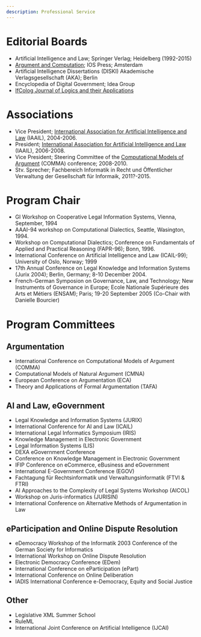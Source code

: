 ```yaml
---
description: Professional Service
---
```


# Editorial Boards

- Artificial Intelligence and Law; Springer Verlag;
  Heidelberg (1992-2015)
- [Argument and Computation](http://content.iospress.com/journals/argument-and-computation); IOS Press; Amsterdam
- Artificial Intelligence Dissertations (DISKI)
  Akademische Verlagsgesellschaft (AKA); Berlin
- Encyclopedia of Digital Government; Idea Group
- [IfColog Journal of Logics and their Applications](http://www.collegepublications.co.uk/journals/ifcolog/)

# Associations

- Vice President; [International Association for Artificial
  Intelligence and Law](http://iaail.org/) (IAAIL), 2004-2006.
- President; [International Association for Artificial Intelligence and
  Law](http://iaail.org/) (IAAIL), 2006-2008.
- Vice President; Steering Committee of the [Computational Models of
  Argument](http://comma.csc.liv.ac.uk/) (COMMA) conference; 2008-2010.
- Stv. Sprecher; Fachbereich Informatik in Recht und Öffentlicher
  Verwaltung der Gesellschaft für Informaik, 2011?-2015.


# Program Chair

- GI Workshop on Cooperative Legal Information Systems, Vienna,
  September, 1994
- AAAI-94 workshop on Computational Dialectics, Seattle,
  Wasington, 1994.
- Workshop on Computational Dialectics; Conference on Fundamentals of
  Applied and Practical Reasoning (FAPR-96); Bonn, 1996.
- International Conference on Artificial Intelligence and Law
  (ICAIL-99); University of Oslo, Norway; 1999
- 17th Annual Conference on Legal Knowledge and Information Systems
  (Jurix 2004); Berlin, Germany; 8-10 December 2004.
- French-German Symposion on Governance, Law, and Technology; New
  Instruments of Governance in Europe; Ecole Nationale Supérieure des
  Arts et Métiers (ENSAM); Paris; 19-20 September 2005 (Co-Chair with
  Danielle Bourcier)

# Program Committees

## Argumentation

- International Conference on Computational Models of Argument
  (COMMA)
- Computational Models of Natural Argument (CMNA)
- European Conference on Argumentation (ECA)
- Theory and Applications of Formal Argumentation (TAFA)

## AI and Law, eGovernment

- Legal Knowledge and Information Systems (JURIX)
- International Conference for AI and Law (ICAIL)
- International Legal Informatics Symposium (IRIS)
- Knowledge Management in Electronic Government
- Legal Information Systems (LIS)
- DEXA eGovernment Conference
- Conference on Knowledge Management in Electronic Government
- IFIP Conference on eCommerce, eBusiness and eGovernment
- International E-Government Conference (EGOV)
- Fachtagung für Rechtsinformatik und Verwaltungsinformatik (FTVI & FTRI)
- AI Approaches to the Complexity of Legal Systems Workshop (AICOL)
- Workshop on Juris-informatics (JURISIN)
- International Conference on Alternative Methods of Argumentation in Law

## eParticipation and Online Dispute Resolution

- eDemocracy Workshop of the Informatik 2003 Conference of the German
  Society for Informatics
- International Workshop on Online Dispute Resolution
- Electronic Democracy Conference (EDem)
- International Conference on eParticipation (ePart)
- International Conference on Online Deliberation
- IADIS International Conference  e-Democracy, Equity and Social Justice

## Other

- Legislative XML Summer School
- RuleML
- International Joint Conference on Artificial Intelligence (IJCAI)

<!--

# Details

- Editorial Board; Artificial Intelligence and Law; Springer Verlag;
  Heidelberg; 1992 to present
- Vice Chairman; Special Interest Group 6.1.2; Formalization and
  Expert Systems in Law; German Association for Computer Science (GI),
  1992 to 2004.
- Executive Committee; International Association for Artificial
  Intelligence and Law (IAAIL), 1994-1997, 2000-2003 Co-chair; AAAI-94
  workshop on Computational Dialectics
- Program Chair; GI Workshop on Cooperative Legal Information Systems,
  Vienna, September, 1994
- Program Chair; Workshop on Computational Dialectics; Conference on
- Fundamentals of Applied and Practical Reasoning (FAPR-96);
  Bonn, 1996.
- Program Committee; 10th Annual Conference on Legal Knowledge and
  Information Systems (JURIX 1997); Amsterdam, The Netherlands; 12
  December 2000.
- Program Chair; International Conference on Artificial Intelligence
  and Law (ICAIL-99); University of Oslo, Norway; 1999 European
- Chairman; IFIP Working Group 8.5; Information Systems in Public
  Administration; 1998-2002
- Editorial Board; Artificial Intelligence and Law; Springer Verlag;
  Heidelberg; 1992 to present
- Vice Chairman; Special Interest Group 6.1.2; Formalization and
  Expert Systems in Law; German Association for Computer Science (GI),
  1992 to 2004.
- Executive Committee; International Association for Artificial
  Intelligence and Law (IAAIL), 1994-1997, 2000-2003
- Co-chair; AAAI-94 workshop on Computational Dialectics
- Program Chair; GI Workshop on Cooperative Legal Information Systems,
  Vienna, September, 1994
- Program Chair; Workshop on Computational Dialectics; Conference
  onFundamentals of Applied and Practical Reasoning (FAPR-96);
  Bonn, 1996.
- Program Committee; 10th Annual Conference on Legal Knowledge and
  Information Systems (JURIX 1997); Amsterdam, The Netherlands; 12
  December 2000.
- Program Chair; International Conference on Artificial Intelligence
  and Law (ICAIL-99); University of Oslo, Norway; 1999
- European Chairman; IFIP Working Group 8.5; Information Systems in
  Public Administration; 1998-2002
- External Reviewer; 13th Annual Conference on Legal Knowledge and
  Information Systems (JURIX 2000); Enschede, The Netherlands; 14-15
  December 2000.
- Executive Committee; FA 6.2 of the German Informatics Association;
  Informatics and Public Administration; 2001-2004.
- Executive Committee; FA 6.1 of the German Informatics Association;
- Legal Informatics and Information Law Editor, ERCIM News No. 48
  (January 2001), Special Theme: Electronic Government
- Program Committee; International Legal Informatics Symposium 2003
  (IRIS 2003); 20-22 February 2003; Salzburg, Austria
- Program Commitee; Online Mediation Symposium; Sankt Augustin,
  Germany; 21 February 2003
- Program Committee; Knowledge Management in Electronic Government
  (KMGov 2003); 26-28 May 2003; Greece
- Program Committee; Legal Information Systems (LIS 2003); Special
  Session in Conjunction with the 6th International Conference On
  Business Information (Bis 2003); Colorado Springs, Colorado, USA;
  June 4-6, 2003
- Program Committee; International Conference for Artificial
  Intelligence and Law (ICAIL 2003); Edinburgh, Scottland; June, 2003.
- Program Committee; Online Dispute Resolution Workshop of the
  International Conference for Artificial Intelligence and Law (ICAIL
  2003); Edinburgh, Scottland; June, 2003.
- Program Committee; Second DEXA eGovernment Conference (EGOV 2003);
  Prague, Czech Republic; 1-5 September 2003.
- Program Committee; 4th Annual International Conference on
  Object-Oriented and Internet-based Technologies, Concepts, and
  Applications for a Networked World (Net.ObjectDays 2003); Erfurt,
  Germany; 22-25 September 2003.
- Program Committe; eDemocracy Workshop of the Informatik 2003
  Conference of the German Society for Informatics (GI - Gesellschaft
  für Informatik); Frankfurt am Main, Germany; 29 Sep. - 02
  Oct., 2003.
- Vice President; International Association for Artificial
  Intelligence and Law (IAAIL), 2004-2006.
- Program Committee; 16th Annual Conference on Legal Knowledge and
  Information Systems (JURIX 2003); Utrecht, The Netherlands; 11-12
  December 2003.
- Organizing Committee; International Workshop on the Development of
  Standards for Describing Legal Documents; Utrecht, The Netherlands;
  11 December 2003.
- Co-chair; Workshop on AI to Support eGovernment; 23rd Annual
  International Conference of the BCS Specialist Group on Artificial
  Intelligence; Cambridge, UK; 15-17 December 2003.
- Program Committee; 5th Working Conference on Knowledge Management in
  Electronic Government (KMGov 2004); Krems, Austria; 17-18 May; 2004.
- Program Committee; International Legal Informatics Symposium 2004
  (IRIS 2004); Salzburg, Austria; 26-28 February 2004.
- Program Committee; EU-Lat Workshop on eGovernment and eDemocracy;
  Santiago, Chile; 24-27 May 2004.
- Program Committee; 4th Workshop on Computational Models of Natural
  Argument (CMNA4); 16th European Conference on Artificial
  Intelligence (ECAI 2004); Valencia, Spain; 22-27 August, 2004.
- Reviewer; Special Issue on Computational Models of Natural Argument
  of the International Journal of Intelligent Systems (IJIS); 2004.
- Program Committee; Fourth IFIP Conference on eCommerce, eBusiness
  and eGovernment; IFIP World Computer Congress; Toulouse, France;
  22-27 August 2004.
- Program Chair; 17th Annual Conference on Legal Knowledge and
  Information Systems (Jurix 2004); Berlin, Germany; 8-10
  December 2004.
- Program Committee; International Legal Informatics Symposium 2005
  (IRIS 2005); Salzburg, Austria; 24-26 February 2005.
- Program Committee; 10th International Conference on Artificial
  Intelligence and Law (ICAIL 05); Bologna; 6-10 June, 2005.
- Program Committee; 5th Workshop on Computational Models of Natural
  Argument (CMNA5); International Joint Conference on Artficial
  Intelligence (IJCAI 2005); Edinburgh; 30 July - 5 August, 2005.
- President; International Association for Artificial Intelligence and
  Law (IAAIL), 2006-2008.
- Program Committee; DEXA eGovernment Conference (EGOV 2005);
  Copenhagen, Denmark; 22-26 August 2005.
- Co-Chair; French-German Symposion on Governance, Law, and
  Technology; New Instruments of Governance in Europe; Ecole Nationale
  Supérieure des Arts et Métiers (ENSAM); Paris; 19-20 September 2005;
- Program Committee; Jurix 2005 Conference on Legal Knowledge Systems;
  Brussels, Belgium; 8-10 December 2005.
- Program Committee; Jurix 2005 Workshop on Online Dispute Resolution;
  Brussels, Belgium; 10 December 2005.
- Program Committee; International Legal Informatics Symposium (IRIS
  2006); Vienna, Austria; 16-18 February 2006.
- Program Committee; First International Conference on Computational
  Models of Argument (COMMA06); Liverpool, UK; September, 2006.
- Program Committee; Special Session on Argument, Dialogue and
  Decision of the Eleventh International Workshop on Non-Montonic
  Reasoning; Lake District, England; 30 May - 1 June 2006.
- Program Committee; 6th Workshop on Computational Models of Natural
  Argument (CMNA6); 17th European Conference on Artificial
  Intelligence (ECAI 2006); Riva del Garda, Italy; 28 August, 2006.
- Editorial Board; Artificial Intelligence Dissertations (DISKI);
  Akademische Verlagsgesellschaft (AKA); Berlin; 2006 to present.
- Program Committee; 11th International Conference on Artificial
  Intelligence and Law (ICAIL 07); Palo Alto, California; June, 2007.
- Program Committee; Fourth International Workshop on Online Dispute
  Resolution; Palo Alto, California; June, 2007.
- Program Committee; 3. eDemo-Workshop: Sozio-technische
  Infrastrukturen für demokratische Prozesse: Praxis und Perspektiven;
  Informatik 2006; Technische Universität Dresden; 5-6 Oktober 2006.
- Program Committee; Jurix 2006 Conference on Legal Knowledge Systems;
  Paris, France; 7-9 December 2006.
- Program Committee; 7th Workshop on Computational Models of Natural
  Argument (CMNA7); International Joint Conference on Artificial
  Intelligence (IJCAI); Hyberabad, India; January, 2007.
- Editorial Board; Encyclopedia of Digital Government; Idea Group; 2006.
- Scientific Advisory Board; European IT Academy of Law (Europäische
  EDV-Akademie des Rechts, EEAR); 2007-2010.
- Program Committee; 2nd International Pragmatic Web Conference;
  Tilburg, The Netherlands; 22-23 October 2007.
- Program Committee; Sixth international EGOV conference 2007;
  Regensburg, Germany; 3-7 September 2007.
- Scientific Committee; Legislative XML Summer School; San Domenico di
  Fiesole (Florence, Italy); 10-15 September 2007.
- Program Committee; Jurix 2007 Conference on Legal Knowledge Systems;
  Leyden, The Netherlands; 12-15 December 2007.
- Executive Board; Department for Informatics in Law and Public
  Administration (FB RVI); German Society for Informatics (GI); 2008
  to present.
- Program Committee; Second International Conference on Computational
  Models of Argument (COMMA 2008); RIT; Toulouse, France; May, 2008.
- Program Committee; Seventh International E-Government Conference
  (EGOV 2008); Torino, Italy; 1-5 September 2008.
- Program Committee; RuleML 2008; Orlando, Florida; October, 2008.
- Program Committee; Electronic Democracy Conference (EDem2008);
  Krems, Austria; 29-30 September 2008.
- Vice President; Steering Committee of the Computational Models of
  Argument (COMMA 2008) conference; 2008-2010.
- Program Committee; 12th International Conference on Artificial
  Intelligence and Law (ICAIL 09); Barcelona, Spain; June, 2009.
- Program Committee; Jurix 2008 Conference on Legal Knowledge
  Systems;Florence, Italy; 10-13 December 2008.
- Program Committee; Jurix 2008 Workshop on Online Dispute Resolution;
  Florence, Italy; 10 December 2008.
- Program Committee; First International Conference on eParticipation
  (ePart) 2009; Linz, Austria; 31 August - 4 September 2009.
- Program Committee; Third Conference on Electronic Democracy (EDem
  2009); Vienna, Austria; 7-8 September 2009.
- Program Committee; Third International Conference on Computational
  Models of Argument (COMMA 2010); University of Brescia, Italy; 8-10
  September, 2010.
- Program Committee; Fachtagung für Rechtsinformatik und
  Verwaltungsinformatik (FTVI & FTRI 2010); Universität Koblenz; 25-26
  März, 2010.
- Program Committee; Jurix 2009 Conference on Legal Knowledge Systems;
  Rotterdam, The Netherlands; 16-19 December 2009.
- Scientific Committee; Legislative XML Summer School; San Domenico di
  Fiesole (Florence, Italy); 7-12 September 2009.
- Editorial Board; Argument and Computation; Taylor and Francis;
  London; 2009 to present.
- Program Committee; Fourth Conference on Electronic Democracy (EDem
  2010); Danube University, Krems, Austria; 6-7 May 2010.
- Program Committee; Second International Conference on eParticipation
  (ePart 2010); University of Lausanne; Lausanne, Switzerland; August
  29 - September 2, 2010.
- Program Committee; 4th International Conference on Online
  Deliberation (OD2010); University of Leeds, United Kingdom; 30
  June - 2 July, 2010.
- Program Committee; IADIS International Conference e-Democracy,
  Equity and Social Justice; Albert Lüdwig University; Freiburg,
  Germany; 26 - 28 July 2010.
- Track Chair, Rules and Norms; 4th International Web Rule Symposium
  (RuleML 2010); Washington D.C., USA; 21-23 October 2010.
- Program Committee; 10th International Workshop on Computational
  Models of Natural Argument, CMNA X; Lisbon, Portugal; August, 2010.
- Program Committee; Jurix 2010 Conference on Legal Knowledge
  Systems; 2010.  Section Editor for Argumentation; Artificial
  Intelligence and Law; Springer-Verlag; Heidelberg; as of June, 2010.
- Program Committee; Jurix 2010 Workshop on Modelling Legal Cases and
  Legal Rules; Liverpool, UK; December, 2010.
- Stv. Sprecher; Fachbreich Informatik in Recht und öffentlicher
  Verwaltung; Gesellschaft für Informatik e.V.; 2010
- Program Committee; First International Workshop on Theory and
  Applications of Formal Argumentation (TAFA-11); Barcelona, Spain;
  July 2010.
- Scientific Advisory Board; Law, Governance and Technology Series;
  Springer-Verlag; 2011 to present.
- Program Committee; 13th International Conference on Artificial
  Intelligence and Law (ICAIL 2011); Pittsburg, Pennsylvannia, USA;
  June 6-10, 2011.
- Program Committee; 11th International Workshop on Computational
  Models of Natural Argument, CMNA XI; San Francisco, California;
  August, 2011.
- Program Committee; Twenty-Second International Joint Conference on
  Artificial Intelligence (IJCAI-11); Barcelona, Spain; July
  16-22, 2011.
- Program Committee; AI Approaches to the Complexity of Legal Systems
  Workshop (AICOL-2011); XXV. World Congress of Philosophy of Law and
  Social Philosophy; Frankfurt am Main, Germany; 15-20 August 2011.
- Cochair, together with Antonino Rotolo, of the Rules and Norms Track
  of the RuleML 2011 conference, co-located with the international
  Business Rules Forum; Orlando, Florida; 3-5 November 2011.
- Program Committee; Fifth International Workshop on Juris-informatics
  (JURISIN 2011); Kagawa, Japan; 1-2 December 2011.
- Program Committee; Jurix 2011 Conference on Legal Knowledge Systems;
  Vienna, Austraia; 14-16 December 2011.
- Program Committee; Fachtagung für Verwaltungsinformatik (FTVI) und
  Fachtagung für Rechtsinformatik (FTRI) 2012; Zeppelin Universität in
  Friedrichshafen am Bodensee; 15-16 March 2012.
- Program Committee; Conference for Administrative Information Systems
  (FTVI 2012) and Legal Information Systems (FTRI 2012);
  Friedrichshafen; Germany; March 14-16, 2012.
- Program Committee; Fourth international conference on eParticipation
  (ePart 2012); Kristiansand, Norway; September 3-6, 2012.
- Programm Committee; 12th International Workshop on Computational
  Models of Natural Argument (CMNA XII); Montpellier, France; 27-28
  August 2012.
- Program Committee; 4th International Conference on Computational
  Models of Argument (COMMA 2012); Vienna, Austria, 10-12
  September, 2012.
- Program Committee; International Conference on Alternative Methods
  of Argumentation in Law (Argumentation 2012); Brno, Czech Republic;
  October 26, 2012.
- Program Committee; Sixth International Workshop on Juris-informatics
  (JURISIN 2012); Miyazaki, Japan; November 30 - December 1, 2012.
- Program Committee; Jurix 2011 Conference on Legal Knowledge Systems;
  Amsterdam, The Netherlands; 18-19 December 2012.
- Program Committee; 14th International Conference on Artificial
  Intelligence and Law (ICAIL 2013); Rome, Italy; June 10-14, 2013.
- Program Commitee; 7th International University of Washington,
  Seattle, U.S.RuleML 2013 Challenge; 11-13 July 2013.
- Program Committee; Fifth international conference on eParticipation
  (ePart 2013); Koblenz, Germany; September 16-19, 2013.
- Program Committee; Second International Workshop on Theory and
  Applications of Formal Argumentation (TAFA 2013); Beijing, China;
  August 2013.
- Program Committee; 13th International Workshop on Computational
  Models of Natural Argument (CMNA 13); Rome, Italy; 14 June 2013.
- Program Committee; Jurix 2011 Conference on Legal Knowledge Systems;
  Bologna, Italy; 11-13 December 2013.
- Advisory Committee; Seventh International Workshop on
  Juris-informatics (JURISIN 2013); Japan; 2013.
- Organizing Committee; Conference for Administrative Information
  Systems (FTVI 2014) and Legal Information Systems (FTRI 2014);
  Berlin; Germany; 20-21 March 2014.
- Program Committee; 5th International Conference on Computational
  Models of Argument (COMMA 2014); Pitlochry, Scotland; 9-12
  September, 2014.
- Program Committee; First European Conference on Argumentation (ECA
  2015); Lisbon, Portugal, 9-12 June 2015.
- External Reviewer; 13th Annual Conference on Legal Knowledge and
  Information Systems (JURIX 2000); Enschede, The Netherlands; 14-15
  December 2000.
- Executive Committee; FA 6.2 of the German Informatics Association;
  Informatics and Public Administration; 2001-2004.
- Executive Committee; FA 6.1 of the German Informatics Association;
  Legal Informatics and Information Law
- Editor, ERCIM News No. 48 (January 2001), Special Theme: Electronic
  Government
- Program Committee; International Legal Informatics Symposium 2003
  (IRIS 2003); 20-22 February 2003; Salzburg, Austria
- Program Commitee; Online Mediation Symposium; Sankt Augustin,
  Germany; 21 February 2003
- Program Committee; Knowledge Management in Electronic Government
  (KMGov 2003); 26-28 May 2003; Greece
- Program Committee; Legal Information Systems (LIS 2003); Special
  Session in Conjunction with the 6th International Conference On
  Business Information (Bis 2003); Colorado Springs, Colorado, USA;
  June 4-6, 2003
- Program Committee; International Conference for Artificial
  Intelligence and Law (ICAIL 2003); Edinburgh, Scottland; June, 2003.
- Program Committee; Online Dispute Resolution Workshop of the
  International Conference for Artificial Intelligence and Law (ICAIL
  2003); Edinburgh, Scottland; June, 2003.
- Program Committee; Second DEXA eGovernment Conference (EGOV 2003);
  Prague, Czech Republic; 1-5 September 2003.
- Program Committee; 4th Annual International Conference on
  Object-Oriented and Internet-based Technologies, Concepts, and
  Applications for a Networked World (Net.ObjectDays 2003); Erfurt,
  Germany; 22-25 September 2003.
- Program Committe; eDemocracy Workshop of the Informatik 2003
  Conference of the German Society for Informatics (GI - Gesellschaft
  für Informatik); Frankfurt am Main, Germany; 29 Sep. - 02
  Oct., 2003. Vice President; International Association for Artificial
  Intelligence and Law (IAAIL), 2004-2006.
- Program Committee; 16th Annual Conference on Legal Knowledge and
  Information Systems (JURIX 2003); Utrecht, The Netherlands; 11-12
  December 2003.
- Organizing Committee; International Workshop on the Development of
  Standards for Describing Legal Documents; Utrecht, The Netherlands;
  11 December 2003.
- Co-chair; Workshop on AI to Support eGovernment; 23rd Annual
  International Conference of the BCS Specialist Group on Artificial
  Intelligence; Cambridge, UK; 15-17 December 2003.
- Program Committee; 5th Working Conference on Knowledge Management in
  Electronic Government (KMGov 2004); Krems, Austria; 17-18 May; 2004.
- Program Committee; International Legal Informatics Symposium 2004
  (IRIS 2004); Salzburg, Austria; 26-28 February 2004.
- Program Committee; EU-Lat Workshop on eGovernment and eDemocracy;
  Santiago, Chile; 24-27 May 2004.
- Program Committee; 4th Workshop on Computational Models of Natural
  Argument (CMNA4); 16th European Conference on Artificial
  Intelligence (ECAI 2004); Valencia, Spain; 22-27 August, 2004.
- Reviewer; Special Issue on Computational Models of Natural Argument
  of the International Journal of
- Intelligent Systems (IJIS); 2004.
- Program Committee; Fourth IFIP Conference on eCommerce, eBusiness
  and eGovernment; IFIP World Computer Congress; Toulouse, France;
  22-27 August 2004.
- Program Chair; 17th Annual Conference on Legal Knowledge and
  Information Systems (Jurix 2004); Berlin, Germany; 8-10
  December 2004.
- Program Committee; International Legal Informatics Symposium 2005
  (IRIS 2005); Salzburg, Austria; 24-26 February 2005.
- Program Committee; 10th International Conference on Artificial
  Intelligence and Law (ICAIL 05); Bologna; 6-10 June, 2005.
- Program Committee; 5th Workshop on Computational Models of Natural
  Argument (CMNA5); International Joint Conference on Artficial
  Intelligence (IJCAI 2005); Edinburgh; 30 July - 5 August, 2005.
- President; International Association for Artificial Intelligence and
  Law (IAAIL), 2006-2008.
- Program Committee; DEXA eGovernment Conference (EGOV 2005);
  Copenhagen, Denmark; 22-26 August 2005.
- Co-Chair; French-German Symposion on Governance, Law, and
  Technology; New Instruments of Governance in Europe; Ecole Nationale
  Supérieure des Arts et Métiers (ENSAM); Paris; 19-20 September 2005;
- Program Committee; Jurix 2005 Conference on Legal Knowledge Systems;
  Brussels, Belgium; 8-10 December 2005.
- Program Committee; Jurix 2005 Workshop on Online Dispute Resolution;
  Brussels, Belgium; 10 December 2005.
- Program Committee; International Legal Informatics Symposium (IRIS
  2006); Vienna, Austria; 16-18 February 2006.
- Program Committee; First International Conference on Computational
  Models of Argument (COMMA06); Liverpool, UK; September, 2006.
- Program Committee; Special Session on Argument, Dialogue and
  Decision of the Eleventh International Workshop on Non-Montonic
  Reasoning; Lake District, England; 30 May - 1 June 2006.
- Program Committee; 6th Workshop on Computational Models of Natural
  Argument (CMNA6); 17th European Conference on Artificial
  Intelligence (ECAI 2006); Riva del Garda, Italy; 28 August, 2006.
- Editorial Board; Artificial Intelligence Dissertations (DISKI);
  Akademische Verlagsgesellschaft (AKA); Berlin; 2006 to present.
- Program Committee; 11th International Conference on Artificial
  Intelligence and Law (ICAIL 07); Palo Alto, California; June, 2007.
- Program Committee; Fourth International Workshop on Online Dispute
  Resolution; Palo Alto, California; June, 2007.
- Program Committee; 3. eDemo-Workshop: Sozio-technische
  Infrastrukturen für demokratische Prozesse: Praxis und Perspektiven;
  Informatik 2006; Technische Universität Dresden; 5-6 Oktober 2006.
- Program Committee; Jurix 2006 Conference on Legal Knowledge Systems;
  Paris, France; 7-9 December 2006.
- Program Committee; 7th Workshop on Computational Models of Natural
  Argument (CMNA7); International Joint Conference on Artificial
  Intelligence (IJCAI); Hyberabad, India; January, 2007.
- Editorial Board; Encyclopedia of Digital Government; Idea
  Group; 2006.
- Scientific Advisory Board; European IT Academy of Law (Europäische
  EDV-Akademie des Rechts, EEAR); 2007-2010.
- Program Committee; 2nd International Pragmatic Web Conference;
  Tilburg, The Netherlands; 22-23 October 2007.
- Program Committee; Sixth international EGOV conference 2007;
  Regensburg, Germany; 3-7 September 2007.
- Scientific Committee; Legislative XML Summer School; San Domenico di
  Fiesole (Florence, Italy); 10-15 September 2007.
- Program Committee; Jurix 2007 Conference on Legal Knowledge Systems;
  Leyden, The Netherlands; 12-15 December 2007.
- Executive Board; Department for Informatics in Law and Public
  Administration (FB RVI); German Society for Informatics (GI); 2008
  to present.
- Program Committee; Second International Conference on Computational
  Models of Argument (COMMA 2008); RIT; Toulouse, France; May, 2008.
- Program Committee; Seventh International E-Government Conference
  (EGOV 2008); Torino, Italy; 1-5 September 2008.
- Program Committee; RuleML 2008; Orlando, Florida; October, 2008.
- Program Committee; Electronic Democracy Conference (EDem2008);
  Krems, Austria; 29-30 September 2008.
- Vice President; Steering Committee of the Computational Models of
  Argument (COMMA 2008) conference; 2008-2010.
- Program Committee; 12th International Conference on Artificial
  Intelligence and Law (ICAIL 09); Barcelona, Spain; June, 2009.
- Program Committee; Jurix 2008 Conference on Legal Knowledge Systems;
  Florence, Italy; 10-13 December 2008.
- Program Committee; Jurix 2008 Workshop on Online Dispute Resolution;
  Florence, Italy; 10 December 2008.
- Program Committee; First International Conference on eParticipation
  (ePart) 2009; Linz, Austria; 31 August - 4 September 2009.
- Program Committee; Third Conference on Electronic Democracy (EDem
  2009); Vienna, Austria; 7-8 September 2009.
- Program Committee; Third International Conference on Computational
  Models of Argument (COMMA 2010); University of Brescia, Italy; 8-10
  September, 2010.
- Program Committee; Fachtagung für Rechtsinformatik und
  Verwaltungsinformatik (FTVI & FTRI 2010); Universität Koblenz; 25-26
  März, 2010.
- Program Committee; Jurix 2009 Conference on Legal Knowledge Systems;
  Rotterdam, The Netherlands; 16-19 December 2009.
- Scientific Committee; Legislative XML Summer School; San Domenico di
  Fiesole (Florence, Italy); 7-12 September 2009.
- Editorial Board; Argument and Computation; Taylor and Francis;
  London; 2009 to present.
- Program Committee; Fourth Conference on Electronic Democracy (EDem
  2010); Danube University, Krems, Austria; 6-7 May 2010.
- Program Committee; Second International Conference on eParticipation
  (ePart 2010); University of Lausanne; Lausanne, Switzerland; August
  29 - September 2, 2010.
- Program Committee; 4th International Conference on Online
  Deliberation (OD2010); University of Leeds, United Kingdom; 30
  June - 2 July, 2010.
- Program Committee; IADIS International Conference e-Democracy,
  Equity and Social Justice; Albert Lüdwig University; Freiburg,
  Germany; 26 - 28 July 2010.
- Track Chair, Rules and Norms; 4th International Web Rule Symposium
  (RuleML 2010); Washington D.C., USA; 21-23 October 2010.
- Program Committee; 10th International Workshop on Computational
  Models of Natural Argument, CMNA X; Lisbon, Portugal; August, 2010.
- Program Committee; Jurix 2010 Conference on Legal Knowledge
  Systems; 2010.
- Section Editor for Argumentation; Artificial Intelligence and Law;
  Springer-Verlag; Heidelberg; as of June, 2010.
- Program Committee; Jurix 2010 Workshop on Modelling Legal Cases and
  Legal Rules; Liverpool, UK; December, 2010.
- Stv. Sprecher; Fachbreich Informatik in Recht und öffentlicher
  Verwaltung; Gesellschaft für Informatik e.V.; 2010
- Program Committee; First International Workshop on Theory and
  Applications of Formal Argumentation (TAFA-11); Barcelona, Spain;
  July 2010.
- Scientific Advisory Board; Law, Governance and Technology Series;
  Springer-Verlag; 2011 to present.
- Program Committee; 13th International Conference on Artificial
  Intelligence and Law (ICAIL 2011); Pittsburg, Pennsylvannia, USA;
  June 6-10, 2011.
- Program Committee; 11th International Workshop on Computational
  Models of Natural Argument, CMNA XI; San Francisco, California;
  August, 2011.
- Program Committee; Twenty-Second International Joint Conference on
  Artificial Intelligence (IJCAI-11); Barcelona, Spain; July
  16-22, 2011.
- Program Committee; AI Approaches to the Complexity of Legal Systems
  Workshop (AICOL-2011); XXV. World Congress of Philosophy of Law and
  Social Philosophy; Frankfurt am Main, Germany; 15-20 August 2011.
- Cochair, together with Antonino Rotolo, of the Rules and Norms Track
  of the RuleML 2011 conference, co-located with the international
  Business Rules Forum; Orlando, Florida; 3-5 November 2011.
- Program Committee; Fifth International Workshop on Juris-informatics
  (JURISIN 2011); Kagawa, Japan; 1-2 December 2011.
- Program Committee; Jurix 2011 Conference on Legal Knowledge Systems;
  Vienna, Austraia; 14-16 December 2011.
- Program Committee; Fachtagung für Verwaltungsinformatik (FTVI) und
  Fachtagung für Rechtsinformatik (FTRI) 2012; Zeppelin Universität in
  Friedrichshafen am Bodensee; 15-16 March 2012.
- Program Committee; Conference for Administrative Information Systems
  (FTVI 2012) and Legal Information Systems (FTRI 2012);
  Friedrichshafen; Germany; March 14-16, 2012.
- Program Committee; Fourth international conference on eParticipation
  (ePart 2012); Kristiansand, Norway; September 3-6, 2012.
- Programm Committee; 12th International Workshop on Computational
  Models of Natural Argument (CMNA XII); Montpellier, France; 27-28
  August 2012.
- Program Committee; 4th International Conference on Computational
  Models of Argument (COMMA 2012); Vienna, Austria, 10-12
  September, 2012.
- Program Committee; International Conference on Alternative Methods
  of Argumentation in Law (Argumentation 2012); Brno, Czech Republic;
  October 26, 2012.
- Program Committee; Sixth International Workshop on Juris-informatics
  (JURISIN 2012); Miyazaki, Japan; November 30 - December 1, 2012.
- Program Committee; Jurix 2011 Conference on Legal Knowledge Systems;
  Amsterdam, The Netherlands; 18-19 December 2012.
- Program Committee; 14th International Conference on Artificial
  Intelligence and Law (ICAIL 2013); Rome, Italy; June 10-14, 2013.
- Program Commitee; 7th International University of Washington,
  Seattle, U.S.RuleML 2013 Challenge; 11-13 July 2013.
- Program Committee; Fifth international conference on eParticipation
  (ePart 2013); Koblenz, Germany; September 16-19, 2013.
- Program Committee; Second International Workshop on Theory and
  Applications of Formal Argumentation (TAFA 2013); Beijing, China;
  August 2013.
- Program Committee; 13th International Workshop on Computational
  Models of Natural Argument (CMNA 13); Rome, Italy; 14 June 2013.
- Program Committee; Jurix 2011 Conference on Legal Knowledge Systems;
  Bologna, Italy; 11-13 December 2013.
- Advisory Committee; Seventh International Workshop on
  Juris-informatics (JURISIN 2013); Japan; 2013.
- Organizing Committee; Conference for Administrative Information
  Systems (FTVI 2014) and Legal Information Systems (FTRI 2014);
  Berlin; Germany; 20-21 March 2014.
- Program Committee; 5th International Conference on Computational
  Models of Argument (COMMA 2014); Pitlochry, Scotland; 9-12
  September, 2014.
- Program Committee; First European Conference on Argumentation (ECA
  2015); Lisbon, Portugal, 9-12 June 2015.

-->
